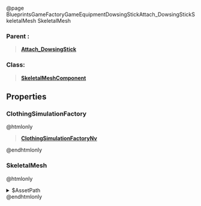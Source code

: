 @page BlueprintsGameFactoryGameEquipmentDowsingStickAttach_DowsingStickSkeletalMesh SkeletalMesh
### Parent :
<b><a href="_blueprints_game_factory_game_equipment_dowsing_stick_attach__dowsing_stick.html"><blockquote>Attach_DowsingStick</blockquote></a></b>
### Class:
<b><a href="_class_script_skeletal_mesh_component.html"><blockquote>SkeletalMeshComponent</blockquote></a></b>
## Properties
### ClothingSimulationFactory
@htmlonly
<b><a href="_class_script_clothing_simulation_factory_nv.html"><blockquote>ClothingSimulationFactoryNv</blockquote></a></b>
@endhtmlonly

### SkeletalMesh
@htmlonly
<details>
 <summary>$AssetPath</summary>
<b><a href="_blueprints_game_factory_game_equipment_beacon_mesh_bacon_skl.html"><blockquote>Bacon_skl</blockquote></a></b>
</details>
@endhtmlonly

